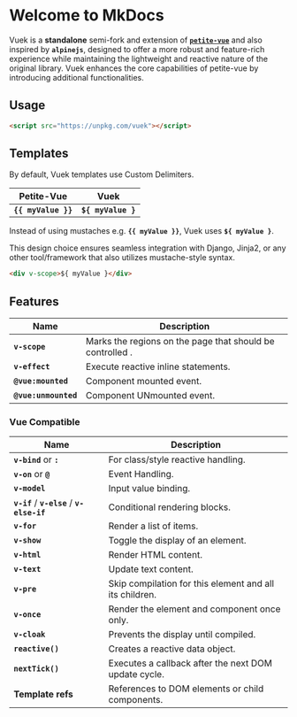 # Welcome to MkDocs

Vuek is a **standalone** semi-fork and extension of <a href="https://github.com/vuejs/petite-vue" target="_blank">**`petite-vue`**</a> and also inspired by **`alpinejs`**, designed to offer a more robust and feature-rich experience while maintaining the lightweight and reactive nature of the original library. Vuek enhances the core capabilities of petite-vue by introducing additional functionalities.

## Usage

```html
<script src="https://unpkg.com/vuek"></script>
```

## Templates

By default, Vuek templates use Custom Delimiters.

| Petite-Vue          | Vuek               |
| ------------------- | ------------------ |
| **`{{ myValue }}`** | **`${ myValue }`** |

Instead of using mustaches e.g. **`{{ myValue }}`**, Vuek uses **`${ myValue }`**.

This design choice ensures seamless integration with Django, Jinja2, or any other tool/framework that also utilizes mustache-style syntax.

```html
<div v-scope>${ myValue }</div>
```

## Features

| Name                 | Description                                               |
| -------------------- | --------------------------------------------------------- |
| **`v-scope`**        | Marks the regions on the page that should be controlled . |
| **`v-effect`**       | Execute reactive inline statements.                       |
| **`@vue:mounted`**   | Component mounted event.                                  |
| **`@vue:unmounted`** | Component UNmounted event.                                |

### Vue Compatible

| Name                                        | Description                                             |
| ------------------------------------------- | ------------------------------------------------------- |
| **`v-bind`** or **`:`**                     | For class/style reactive handling.                      |
| **`v-on`** or **`@`**                       | Event Handling.                                         |
| **`v-model`**                               | Input value binding.                                    |
| **`v-if`** / **`v-else`** / **`v-else-if`** | Conditional rendering blocks.                           |
| **`v-for`**                                 | Render a list of items.                                 |
| **`v-show`**                                | Toggle the display of an element.                       |
| **`v-html`**                                | Render HTML content.                                    |
| **`v-text`**                                | Update text content.                                    |
| **`v-pre`**                                 | Skip compilation for this element and all its children. |
| **`v-once`**                                | Render the element and component once only.             |
| **`v-cloak`**                               | Prevents the display until compiled.                    |
| **`reactive()`**                            | Creates a reactive data object.                         |
| **`nextTick()`**                            | Executes a callback after the next DOM update cycle.    |
| **Template refs**                           | References to DOM elements or child components.         |
